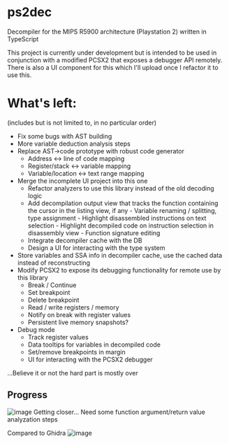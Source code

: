 # ps2dec
Decompiler for the MIPS R5900 architecture (Playstation 2) written in TypeScript

This project is currently under development but is intended to be used in conjunction with a modified PCSX2 that exposes a debugger API remotely.
There is also a UI component for this which I'll upload once I refactor it to use this.

# What's left:
(includes but is not limited to, in no particular order)
- Fix some bugs with AST building
- More variable deduction analysis steps
- Replace AST->code prototype with robust code generator
    - Address <-> line of code mapping
    - Register/stack <-> variable mapping
    - Variable/location <-> text range mapping
- Merge the incomplete UI project into this one
    - Refactor analyzers to use this library instead of the old decoding logic
    - Add decompilation output view that tracks the function containing the cursor in the listing view, if any
          - Variable renaming / splitting, type assignment
          - Highlight disassembled instructions on text selection
          - Highlight decompiled code on instruction selection in disassembly view
          - Function signature editing
    - Integrate decompiler cache with the DB
    - Design a UI for interacting with the type system
- Store variables and SSA info in decompiler cache, use the cached data instead of reconstructing
- Modify PCSX2 to expose its debugging functionality for remote use by this library
    - Break / Continue
    - Set breakpoint
    - Delete breakpoint
    - Read / write registers / memory
    - Notify on break with register values
    - Persistent live memory snapshots?
- Debug mode
    - Track register values
    - Data tooltips for variables in decompiled code
    - Set/remove breakpoints in margin
    - UI for interacting with the PCSX2 debugger

...Believe it or not the hard part is mostly over

## Progress
![image](https://github.com/user-attachments/assets/1157bb17-439f-493a-a545-bcc47258d367)
Getting closer... Need some function argument/return value analyzation steps

Compared to Ghidra
![image](https://github.com/user-attachments/assets/8a80fc11-fd48-4598-b3d0-7a5257f54106)
